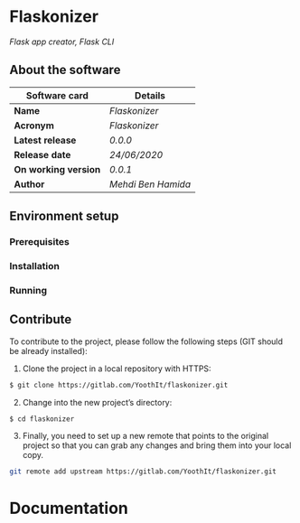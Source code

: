 # Flaskonizer 
*Flask app creator, Flask CLI*

## About the software 

| **Software card**         | **Details** |
|------------------|---|
| **Name**             | *Flaskonizer*  |
| **Acronym**            | *Flaskonizer* |
| **Latest release**   | *0.0.0*  |
| **Release date**  | *24/06/2020*  |
| **On working version**   | *0.0.1*  |
| **Author**           | *Mehdi Ben Hamida* |


## Environment setup

### Prerequisites

### Installation 

### Running 

## Contribute

To contribute to the project, please follow the following steps (GIT should be already installed):
1. Clone the project in a local repository with HTTPS:
```bash
$ git clone https://gitlab.com/YoothIt/flaskonizer.git
```

2. Change into the new project’s directory:
```bash
$ cd flaskonizer
```

3. Finally, you need to set up a new remote that points to the original project so that you can grab any changes and bring them into your local copy.
```bash
git remote add upstream https://gitlab.com/YoothIt/flaskonizer.git
```


# Documentation